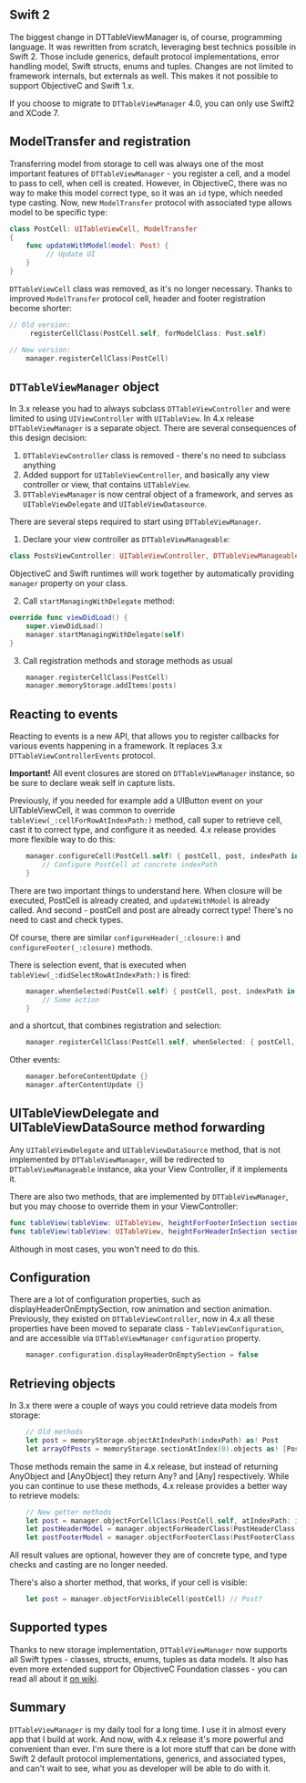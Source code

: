 ## Swift 2

The biggest change in DTTableViewManager is, of course, programming language. It was rewritten from scratch, leveraging best technics possible in Swift 2. Those include generics, default protocol implementations, error handling model, Swift structs, enums and tuples. Changes are not limited to framework internals, but externals as well. This makes it not possible to support ObjectiveC and Swift 1.x.

If you choose to migrate to `DTTableViewManager` 4.0, you can only use Swift2 and XCode 7.

## ModelTransfer and registration

Transferring model from storage to cell was always one of the most important features of `DTTableViewManager` - you register a cell, and a model to pass to cell, when cell is created. However, in ObjectiveC, there was no way to make this model correct type, so it was an `id` type, which needed type casting. Now, new `ModelTransfer` protocol with associated type allows model to be specific type:

```swift
class PostCell: UITableViewCell, ModelTransfer
{
    func updateWithModel(model: Post) {
         // Update UI
    }
}
```

`DTTableViewCell` class was removed, as it's no longer necessary. Thanks to improved `ModelTransfer` protocol cell, header and footer registration become shorter:

```swift
// Old version:
     registerCellClass(PostCell.self, forModelClass: Post.self)
```

```swift
// New version:
    manager.registerCellClass(PostCell)
```

## `DTTableViewManager` object

In 3.x release you had to always subclass `DTTableViewController` and were limited to using `UIViewController` with `UITableView`. In 4.x release `DTTableViewManager` is a separate object. There are several consequences of this design decision:

1. `DTTableViewController` class is removed - there's no need to subclass anything
2. Added support for `UITableViewController`, and basically any view controller or view, that contains `UITableView`.
3. `DTTableViewManager` is now central object of a framework, and serves as `UITableViewDelegate` and `UITableViewDatasource`.

There are several steps required to start using `DTTableViewManager`.

1. Declare your view controller as `DTTableViewManageable`:

```swift
class PostsViewController: UITableViewController, DTTableViewManageable {}
```

ObjectiveC and Swift runtimes will work together by automatically providing `manager` property on your class.

2. Call `startManagingWithDelegate` method:

```swift
override func viewDidLoad() {
    super.viewDidLoad()
    manager.startManagingWithDelegate(self)
}
```

3. Call registration methods and storage methods as usual

```swift
    manager.registerCellClass(PostCell)
    manager.memoryStorage.addItems(posts)
```

## Reacting to events

Reacting to events is a new API, that allows you to register callbacks for various events happening in a framework. It replaces 3.x `DTTableViewControllerEvents` protocol.

**Important!** All event closures are stored on `DTTableViewManager` instance, so be sure to declare weak self in capture lists.

Previously, if you needed for example add a UIButton event on your UITableViewCell, it was common to override `tableView(_:cellForRowAtIndexPath:)` method, call super to retrieve cell, cast it to correct type, and configure it as needed. 4.x release provides more flexible way to do this:

```swift
    manager.configureCell(PostCell.self) { postCell, post, indexPath in
        // Configure PostCell at concrete indexPath
    }
```

There are two important things to understand here. When closure will be executed, PostCell is already created, and `updateWithModel` is already called. And second - postCell and post are already correct type! There's no need to cast and check types.

Of course, there are similar `configureHeader(_:closure:)` and `configureFooter(_:closure)` methods.

There is selection event, that is executed when `tableView(_:didSelectRowAtIndexPath:)` is fired:

```swift
    manager.whenSelected(PostCell.self) { postCell, post, indexPath in
        // Some action
    }
```

and a shortcut, that combines registration and selection:

```swift
    manager.registerCellClass(PostCell.self, whenSelected: { postCell, post, indexPath in })
```

Other events:

```swift
    manager.beforeContentUpdate {}
    manager.afterContentUpdate {}
```

## UITableViewDelegate and UITableViewDataSource method forwarding

Any `UITableViewDelegate` and `UITableViewDataSource` method, that is not implemented by `DTTableViewManager`, will be redirected to `DTTableViewManageable` instance, aka your View Controller, if it implements it.

There are also two methods, that are implemented by `DTTableViewManager`, but you may choose to override them in your ViewController:

```swift
func tableView(tableView: UITableView, heightForFooterInSection section: Int) -> CGFloat
func tableView(tableView: UITableView, heightForHeaderInSection section: Int) -> CGFloat
```

Although in most cases, you won't need to do this.

## Configuration

There are a lot of configuration properties, such as displayHeaderOnEmptySection, row animation and section animation. Previously, they existed on `DTTableViewController`, now in 4.x all these properties have been moved to separate class - `TableViewConfiguration`, and are accessible via `DTTableViewManager` `configuration` property.

```swift
    manager.configuration.displayHeaderOnEmptySection = false
```

## Retrieving objects

In 3.x there were a couple of ways you could retrieve data models from storage:

```swift
    // Old methods
    let post = memoryStorage.objectAtIndexPath(indexPath) as! Post
    let arrayOfPosts = memoryStorage.sectionAtIndex(0).objects as! [Post]
```

Those methods remain the same in 4.x release, but instead of returning AnyObject and [AnyObject] they return Any? and [Any] respectively. While you can continue to use these methods, 4.x release provides a better way to retrieve models:

```swift
    // New getter methods
    let post = manager.objectForCellClass(PostCell.self, atIndexPath: indexPath) // returns Post?
    let postHeaderModel = manager.objectForHeaderClass(PostHeaderClass.self, atSectionIndex: sectionIndex)
    let postFooterModel = manager.objectForFooterClass(PostFooterClass.self, atSectionIndex: sectionIndex)
```

All result values are optional, however they are of concrete type, and type checks and casting are no longer needed.

There's also a shorter method, that works, if your cell is visible:

```swift
    let post = manager.objectForVisibleCell(postCell) // Post?
```

## Supported types

Thanks to new storage implementation, `DTTableViewManager` now supports all Swift types - classes, structs, enums, tuples as data models. It also has even more extended support for ObjectiveC Foundation classes - you can read all about it [on wiki](https://github.com/DenHeadless/DTTableViewManager/wiki/Mapping-and-registration).

## Summary

`DTTableViewManager` is my daily tool for a long time. I use it in almost every app that I build at work. And now, with 4.x release it's more powerful and convenient than ever. I'm sure there is a lot more stuff that can be done with Swift 2 default protocol implementations, generics, and associated types, and can't wait to see, what you as developer will be able to do with it.
